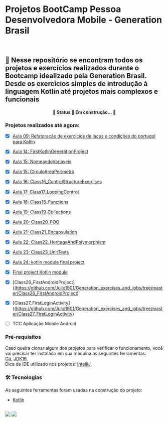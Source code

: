 # Projetos BootCamp Pessoa Desenvolvedora Mobile - Generation Brasil
<br>

## 🚀 Nesse repositório se encontram todos os projetos e exercícios realizados durante o Bootcamp idealizado pela Generation Brasil. Desde os exercícios simples de introdução à linguagem Kotlin até projetos mais complexos e funcionais

<!--ts-->


<!--te-->


<h4 align="center">
	🚧  Status 🚀 Em construção...  🚧
</h4>


### Projetos realizados até agora: 

- [x] [Aula 09: Refatoração de exercícios de laços e condições do portugol para Kotlin](https://github.com/Julio1901/Generation_exercises_and_jobs/tree/master/Class09_ExercisesBondsAndConditions)
- [x] [Aula 14: FirstKotlinGenerationProject](https://github.com/Julio1901/Generation_exercises_and_jobs/tree/master/Class14_FirstKotlinGenerationProject)
- [x] [Aula 15:  NomeandoVariaveis](https://github.com/Julio1901/Generation_exercises_and_jobs/tree/master/Class15_NomeandoVariaveis)
- [x] [Aula 15: CirculoAreaPerimetro](https://github.com/Julio1901/Generation_exercises_and_jobs/tree/master/Class15_CirculoAreaPerimetro)
- [x] [Aula 16: Class16_ControlStructureExercises](https://github.com/Julio1901/Generation_exercises_and_jobs/tree/master/Class16_ControlStructureExercises)
- [x] [Aula 17: Class17_LoopingControl](https://github.com/Julio1901/Generation_exercises_and_jobs/tree/master/Class17_LoopingControl)
- [x] [Aula 18: Class18_Functions](https://github.com/Julio1901/Generation_exercises_and_jobs/tree/master/Class18_functions)
- [x] [Aula 19: Class19_Collections](https://github.com/Julio1901/Generation_exercises_and_jobs/tree/master/Class19_Collections)
- [x] [Aula 20: Class20_POO](https://github.com/Julio1901/Generation_exercises_and_jobs/tree/master/Class20_POO)
- [X] [Aula 21: Class21_Encapsulation](https://github.com/Julio1901/Generation_exercises_and_jobs/tree/master/Class21_Encapsulation/src/main/kotlin)
- [X] [Aula 22: Class22_HeritageAndPolymorphism](https://github.com/Julio1901/Generation_exercises_and_jobs/tree/master/Class22_HeritageAndPolymorphism)
- [X] [Aula 23: Class23_UnitTests](https://github.com/Julio1901/Generation_exercises_and_jobs/tree/master/Class23_UnitTests)
- [X] [Aula 24: kotlin module final project](https://github.com/Julio1901/Generation_exercises_and_jobs/tree/master/FinalProject)
- [X] [Final project Kotlin module](https://github.com/Julio1901/Generation_exercises_and_jobs/tree/master/FinalProject)
- [X] [Class26_FirstAndroidProject]((https://github.com/Julio1901/Generation_exercises_and_jobs/tree/master/Class26_FirstAndroidProject)
- [X] [Class27_FirstLoginActivity]((https://github.com/Julio1901/Generation_exercises_and_jobs/tree/master/Class27_FirstLoginActivity)
- [ ] TCC Aplicação Mobile Android



### Pré-requisitos

Caso queira clonar algum dos projetos para verificar o funcionamento, você vai precisar ter instalado em sua máquina as seguintes ferramentas:
<br>
[Git](https://git-scm.com), [JDK16](https://www.oracle.com/java/technologies/downloads/)
<br>
Dica de IDE utilizado nos projetos: [IntelliJ](https://www.jetbrains.com/pt-br/idea/download), 


### 🛠 Tecnologias

As seguintes ferramentas foram usadas na construção do projeto:

- [Kotlin](https://kotlinlang.org/)

##

  <div>
  <a href="https://www.instagram.com/js.cesar42/" target="_blank"><img src="https://img.shields.io/badge/-Instagram-%23E4405F?style=for-the-badge&logo=instagram&logoColor=white" target="_blank"></a>
  <a href="https://www.linkedin.com/in/julio-cesar-6728b41b6/" target="_blank"><img src="https://img.shields.io/badge/-LinkedIn-%230077B5?style=for-the-badge&logo=linkedin&logoColor=white" target="_blank"></a>
  </div>
